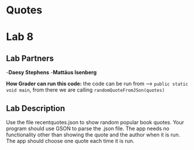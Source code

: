 # Quotes
# Lab 8 

## Lab Partners
-**Daesy Stephens**
-**Mattäus Isenberg**

**How Grader can run this code:** the code can be run from --> ```public static void main```, from there we are calling ```randomQuoteFromJSon(quotes)```

## Lab Description
Use the file recentquotes.json to show random popular book quotes. Your program should use GSON to parse the .json file. The app needs no functionality other than showing the quote and the author when it is run. The app should choose one quote each time it is run.
